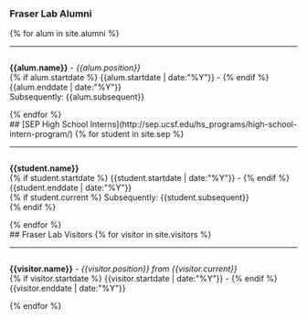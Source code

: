 ### Fraser Lab Alumni

{% for alum in site.alumni %}
<hr>
<div id = "{{alum.name}}" style="padding-top: 60px; margin-top: -60px;">
<p><strong>{{alum.name}}</strong> - <em>{{alum.position}}</em><br>
{% if alum.startdate %} {{alum.startdate | date:"%Y"}} - {% endif %}{{alum.enddate | date:"%Y"}} <br>
Subsequently: {{alum.subsequent}} </p>
</div>
{% endfor %}


<br>
## [SEP High School Interns](http://sep.ucsf.edu/hs_programs/high-school-intern-program/)
{% for student in site.sep %}
<hr>
<div id = "{{student.name}}" style="padding-top: 60px; margin-top: -60px;">
<p><strong>{{student.name}}</strong><br>
{% if student.startdate %} {{student.startdate | date:"%Y"}} - {% endif %}{{student.enddate | date:"%Y"}} <br>
{% if student.current %}
Subsequently: {{student.subsequent}}<br>
{% endif %}
</p>
</div> {% endfor %}


<br>
## Fraser Lab Visitors
{% for visitor in site.visitors %}
<hr>
<div id = "{{visitor.name}}" style="padding-top: 60px; margin-top: -60px;">
<p><strong>{{visitor.name}}</strong> - <em>{{visitor.position}} from {{visitor.current}}</em><br>
{% if visitor.startdate %} {{visitor.startdate | date:"%Y"}} - {% endif %}{{visitor.enddate | date:"%Y"}}
</p>
</div> {% endfor %}
